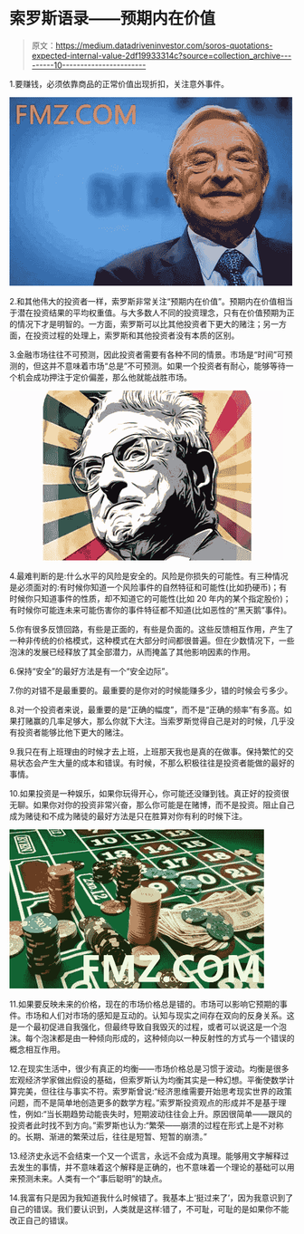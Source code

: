 # 索罗斯语录——预期内在价值

> 原文：<https://medium.datadriveninvestor.com/soros-quotations-expected-internal-value-2df19933314c?source=collection_archive---------10----------------------->

1.要赚钱，必须依靠商品的正常价值出现折扣，关注意外事件。

![](img/c04893d70d51d7d9cc0e04ea1234fe37.png)

2.和其他伟大的投资者一样，索罗斯非常关注“预期内在价值”。预期内在价值相当于潜在投资结果的平均权重值。与大多数人不同的投资理念，只有在价值预期为正的情况下才是明智的。一方面，索罗斯可以比其他投资者下更大的赌注；另一方面，在投资过程的处理上，索罗斯和其他投资者没有本质的区别。

3.金融市场往往不可预测，因此投资者需要有各种不同的情景。市场是“时间”可预测的，但这并不意味着市场“总是”不可预测。如果一个投资者有耐心，能够等待一个机会成功押注于定价偏差，那么他就能战胜市场。

![](img/df5ad12f55e8a643e739036239b8712c.png)

4.最难判断的是:什么水平的风险是安全的。风险是你损失的可能性。有三种情况是必须面对的:有时候你知道一个风险事件的自然特征和可能性(比如扔硬币)；有时候你只知道事件的性质，却不知道它的可能性(比如 20 年内的某个指定股价)；有时候你可能连未来可能伤害你的事件特征都不知道(比如恶性的“黑天鹅”事件)。

5.你有很多反馈回路，有些是正面的，有些是负面的。这些反馈相互作用，产生了一种非传统的价格模式，这种模式在大部分时间都很普遍。但在少数情况下，一些泡沫的发展已经释放了其全部潜力，从而掩盖了其他影响因素的作用。

6.保持“安全”的最好方法是有一个“安全边际”。

7.你的对错不是最重要的。最重要的是你对的时候能赚多少，错的时候会亏多少。

8.对一个投资者来说，最重要的是“正确的幅度”，而不是“正确的频率”有多高。如果打赌赢的几率足够大，那么你就下大注。当索罗斯觉得自己是对的时候，几乎没有投资者能够比他下更大的赌注。

9.我只在有上班理由的时候才去上班，上班那天我也是真的在做事。保持繁忙的交易状态会产生大量的成本和错误。有时候，不那么积极往往是投资者能做的最好的事情。

10.如果投资是一种娱乐，如果你玩得开心，你可能还没赚到钱。真正好的投资很无聊。如果你对你的投资非常兴奋，那么你可能是在赌博，而不是投资。阻止自己成为赌徒和不成为赌徒的最好方法是只在胜算对你有利的时候下注。

![](img/63a5d84d3d0ea4a4eea41427665fdbb5.png)

11.如果要反映未来的价格，现在的市场价格总是错的。市场可以影响它预期的事件。市场和人们对市场的感知是互动的。认知与现实之间存在双向的反身关系。这是一个最初促进自我强化，但最终导致自我毁灭的过程，或者可以说这是一个泡沫。每个泡沫都是由一种倾向形成的，这种倾向以一种反射性的方式与一个错误的概念相互作用。

12.在现实生活中，很少有真正的均衡——市场价格总是习惯于波动。均衡是很多宏观经济学家做出假设的基础，但索罗斯认为均衡其实是一种幻想。平衡使数学计算完美，但往往与事实不符。索罗斯曾说:“经济思维需要开始思考现实世界的政策问题，而不是简单地创造更多的数学方程。”索罗斯投资观点的形成并不是基于理性，例如:“当长期趋势动能丧失时，短期波动往往会上升。原因很简单——跟风的投资者此时找不到方向。”索罗斯也认为:“繁荣——崩溃的过程在形式上是不对称的。长期、渐进的繁荣过后，往往是短暂、短暂的崩溃。”

13.经济史永远不会结束一个又一个谎言，永远不会成为真理。能够用文字解释过去发生的事情，并不意味着这个解释是正确的，也不意味着一个理论的基础可以用来预测未来。人类有一个“事后聪明”的缺点。

14.我富有只是因为我知道我什么时候错了。我基本上‘挺过来了’，因为我意识到了自己的错误。我们要认识到，人类就是这样:错了，不可耻，可耻的是如果你不能改正自己的错误。